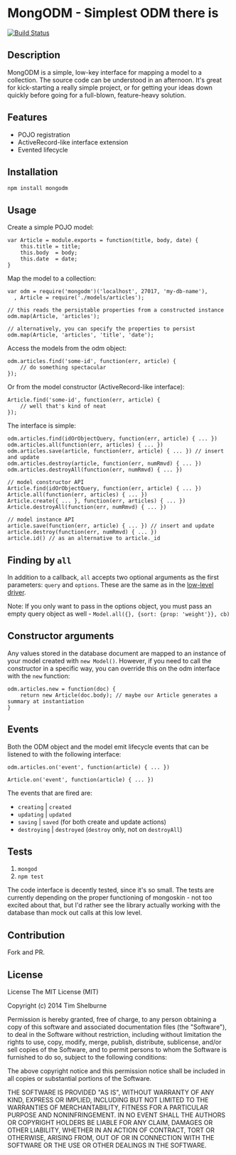 # MongODM - Simplest ODM there is

[![Build Status](https://travis-ci.org/tshelburne/mongodm.svg?branch=master)](https://travis-ci.org/tshelburne/mongodm)


## Description

MongODM is a simple, low-key interface for mapping a model to a collection. The source code can be understood in an afternoon. It's great for kick-starting a really simple project, or for getting your ideas down quickly before going for a full-blown, feature-heavy solution.


## Features

- POJO registration 
- ActiveRecord-like interface extension
- Evented lifecycle


## Installation

`npm install mongodm`


## Usage

Create a simple POJO model:

	var Article = module.exports = function(title, body, date) {
		this.title = title;
		this.body  = body;
		this.date  = date;
	}

Map the model to a collection:

	var odm = require('mongodm')('localhost', 27017, 'my-db-name'),
	  , Article = require('./models/articles');

	// this reads the persistable properties from a constructed instance
	odm.map(Article, 'articles');

	// alternatively, you can specify the properties to persist
	odm.map(Article, 'articles', 'title', 'date');

Access the models from the odm object:

	odm.articles.find('some-id', function(err, article) {
		// do something spectacular
	});

Or from the model constructor (ActiveRecord-like interface):

	Article.find('some-id', function(err, article) {
		// well that's kind of neat
	});

The interface is simple:

	odm.articles.find(idOrObjectQuery, function(err, article) { ... })
	odm.articles.all(function(err, articles) { ... })
	odm.articles.save(article, function(err, article) { ... }) // insert and update
	odm.articles.destroy(article, function(err, numRmvd) { ... })
	odm.articles.destroyAll(function(err, numRmvd) { ... })

	// model constructor API
	Article.find(idOrObjectQuery, function(err, article) { ... })
	Article.all(function(err, articles) { ... })
	Article.create({ ... }, function(err, articles) { ... })
	Article.destroyAll(function(err, numRmvd) { ... })

	// model instance API
	article.save(function(err, article) { ... }) // insert and update
	article.destroy(function(err, numRmvd) { ... })
	article.id() // as an alternative to article._id


## Finding by `all`

In addition to a callback, `all` accepts two optional arguments as the first parameters: `query` and `options`. These are the same as in the [low-level driver](https://github.com/mongodb/node-mongodb-native/blob/master/Readme.md#find).

Note: If you only want to pass in the options object, you must pass an empty query object as well - `Model.all({}, {sort: {prop: 'weight'}}, cb)`


## Constructor arguments

Any values stored in the database document are mapped to an instance of your model created with `new Model()`. However, if you need to call the constructor in a specific way, you can override this on the odm interface with the `new` function:

	odm.articles.new = function(doc) {
		return new Article(doc.body); // maybe our Article generates a summary at instantiation
	}


## Events

Both the ODM object and the model emit lifecycle events that can be listened to with the following interface:

	odm.articles.on('event', function(article) { ... })

	Article.on('event', function(article) { ... })

The events that are fired are:

- `creating` | `created`
- `updating` | `updated`
- `saving` | `saved` (for both create and update actions)
- `destroying` | `destroyed` (`destroy` only, not on `destroyAll`)


## Tests

1. `mongod`
1. `npm test`

The code interface is decently tested, since it's so small. The tests are currently depending on the proper functioning of mongoskin - not too excited about that, but I'd rather see the library actually working with the database than mock out calls at this low level.


## Contribution

Fork and PR.


## License

License
The MIT License (MIT)

Copyright (c) 2014 Tim Shelburne

Permission is hereby granted, free of charge, to any person obtaining a copy of this software and associated documentation files (the "Software"), to deal in the Software without restriction, including without limitation the rights to use, copy, modify, merge, publish, distribute, sublicense, and/or sell copies of the Software, and to permit persons to whom the Software is furnished to do so, subject to the following conditions:

The above copyright notice and this permission notice shall be included in all copies or substantial portions of the Software.

THE SOFTWARE IS PROVIDED "AS IS", WITHOUT WARRANTY OF ANY KIND, EXPRESS OR IMPLIED, INCLUDING BUT NOT LIMITED TO THE WARRANTIES OF MERCHANTABILITY, FITNESS FOR A PARTICULAR PURPOSE AND NONINFRINGEMENT. IN NO EVENT SHALL THE AUTHORS OR COPYRIGHT HOLDERS BE LIABLE FOR ANY CLAIM, DAMAGES OR OTHER LIABILITY, WHETHER IN AN ACTION OF CONTRACT, TORT OR OTHERWISE, ARISING FROM, OUT OF OR IN CONNECTION WITH THE SOFTWARE OR THE USE OR OTHER DEALINGS IN THE SOFTWARE.